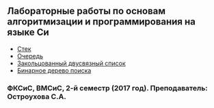 ## Лабораторные работы по основам алгоритмизации и программирования на языке Си
- [Стек](https://github.com/valerycadovic/OAiP_Labs/tree/master/ConsoleApplication1/Stacks)
- [Очередь](https://github.com/valerycadovic/OAiP_Labs/tree/master/ConsoleApplication1/Queues)
- [Закольцованный двусвязный список](https://github.com/valerycadovic/OAiP_Labs/tree/master/ConsoleApplication1/Rings)
- [Бинарное дерево поиска](https://github.com/valerycadovic/OAiP_Labs/tree/master/ConsoleApplication1/Binary%20Search%20Trees)

### ФКСиС, ВМСиС, 2-й семестр (2017 год). Преподаватель: Остроухова С.А.
